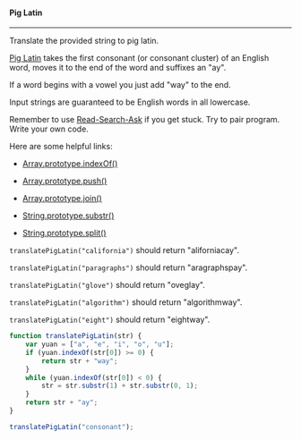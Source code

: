 #### Pig Latin

------

Translate the provided string to pig latin.

[Pig Latin](http://en.wikipedia.org/wiki/Pig_Latin) takes the first consonant (or consonant cluster) of an English word, moves it to the end of the word and suffixes an "ay".

If a word begins with a vowel you just add "way" to the end.

Input strings are guaranteed to be English words in all lowercase.

Remember to use [Read-Search-Ask](https://github.com/FreeCodeCamp/freecodecamp/wiki/FreeCodeCamp-Get-Help) if you get stuck. Try to pair program. Write your own code.

Here are some helpful links:

- [Array.prototype.indexOf()](https://developer.mozilla.org/en-US/docs/Web/JavaScript/Reference/Global_Objects/Array/indexOf)

- [Array.prototype.push()](https://developer.mozilla.org/en-US/docs/Web/JavaScript/Reference/Global_Objects/Array/push)

- [Array.prototype.join()](https://developer.mozilla.org/en-US/docs/Web/JavaScript/Reference/Global_Objects/Array/join)

- [String.prototype.substr()](https://developer.mozilla.org/en-US/docs/Web/JavaScript/Reference/Global_Objects/String/substr)

- [String.prototype.split()](https://developer.mozilla.org/en-US/docs/Web/JavaScript/Reference/Global_Objects/String/split)

`translatePigLatin("california")` should return "aliforniacay".

`translatePigLatin("paragraphs")` should return "aragraphspay".

`translatePigLatin("glove")` should return "oveglay".

`translatePigLatin("algorithm")` should return "algorithmway".

`translatePigLatin("eight")` should return "eightway".

```js
function translatePigLatin(str) {
    var yuan = ["a", "e", "i", "o", "u"];
    if (yuan.indexOf(str[0]) >= 0) {
        return str + "way";
    }
    while (yuan.indexOf(str[0]) < 0) {
        str = str.substr(1) + str.substr(0, 1);
    }
    return str + "ay";
}

translatePigLatin("consonant");
```
